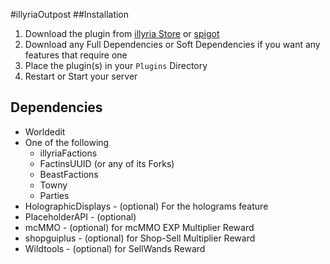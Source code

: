 #illyriaOutpost
##Installation

1. Download the plugin from [illyria Store]() or [spigot]()
1. Download any Full Dependencies or Soft Dependencies if you want any features that require one
1. Place the plugin(s) in your ``Plugins`` Directory
1. Restart or Start your server

## Dependencies
* Worldedit
* One of the following
    * illyriaFactions
    * FactinsUUID (or any of its Forks)
    * BeastFactions
    * Towny
    * Parties
* HolographicDisplays - (optional) For the holograms feature
* PlaceholderAPI - (optional)
* mcMMO - (optional) for mcMMO EXP Multiplier Reward
* shopguiplus - (optional) for  Shop-Sell Multiplier Reward
* Wildtools - (optional) for SellWands Reward
